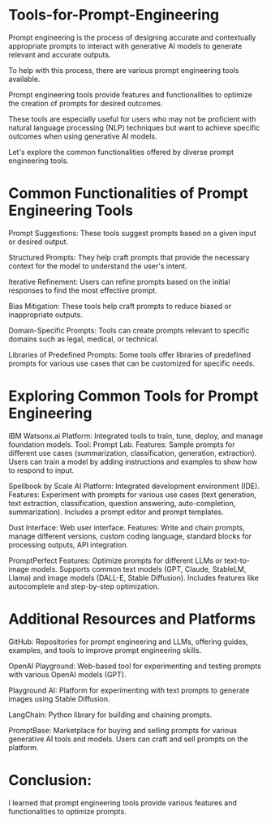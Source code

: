 # Tools-for-Prompt-Engineering


Prompt engineering is the process of designing accurate and contextually appropriate prompts to interact with generative AI models to generate relevant and accurate outputs. 

To help with this process, there are various prompt engineering tools available.

Prompt engineering tools provide features and functionalities to optimize the creation of prompts for desired outcomes. 

These tools are especially useful for users who may not be proficient with natural language processing (NLP) techniques but want to achieve specific outcomes when using generative AI models. 

Let's explore the common functionalities offered by diverse prompt engineering tools.

# Common Functionalities of Prompt Engineering Tools

Prompt Suggestions: These tools suggest prompts based on a given input or desired output.

Structured Prompts: They help craft prompts that provide the necessary context for the model to understand the user's intent.

Iterative Refinement: Users can refine prompts based on the initial responses to find the most effective prompt.

Bias Mitigation: These tools help craft prompts to reduce biased or inappropriate outputs.

Domain-Specific Prompts: Tools can create prompts relevant to specific domains such as legal, medical, or technical.

Libraries of Predefined Prompts: Some tools offer libraries of predefined prompts for various use cases that can be customized for specific needs.

# Exploring Common Tools for Prompt Engineering

IBM Watsonx.ai
Platform: Integrated tools to train, tune, deploy, and manage foundation models.
Tool: Prompt Lab.
Features: Sample prompts for different use cases (summarization, classification, generation, extraction). Users can train a model by adding instructions and examples to show how to respond to input.

Spellbook by Scale AI
Platform: Integrated development environment (IDE).
Features: Experiment with prompts for various use cases (text generation, text extraction, classification, question answering, auto-completion, summarization). Includes a prompt editor and prompt templates.

Dust
Interface: Web user interface.
Features: Write and chain prompts, manage different versions, custom coding language, standard blocks for processing outputs, API integration.

PromptPerfect
Features: Optimize prompts for different LLMs or text-to-image models. Supports common text models (GPT, Claude, StableLM, Llama) and image models (DALL-E, Stable Diffusion). Includes features like autocomplete and step-by-step optimization.

# Additional Resources and Platforms

GitHub: Repositories for prompt engineering and LLMs, offering guides, examples, and tools to improve prompt engineering skills.

OpenAI Playground: Web-based tool for experimenting and testing prompts with various OpenAI models (GPT).

Playground AI: Platform for experimenting with text prompts to generate images using Stable Diffusion.

LangChain: Python library for building and chaining prompts.

PromptBase: Marketplace for buying and selling prompts for various generative AI tools and models. Users can craft and sell prompts on the platform.

# Conclusion: 

I learned that prompt engineering tools provide various features and functionalities to optimize prompts. 


